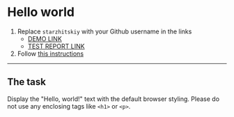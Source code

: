 # Hello world
1. Replace `starzhitskiy` with your Github username in the links
    - [DEMO LINK](https://starzhitskiy.github.io/layout_hello-world/) <br>
    - [TEST REPORT LINK](https://starzhitskiy.github.io/layout_hello-world/report/html_report/)
2. Follow [this instructions](https://mate-academy.github.io/layout_task-guideline/)
___

## The task 
Display the "Hello, world!" text with the default browser styling. Please do not 
use any enclosing tags like `<h1>` or `<p>`.
